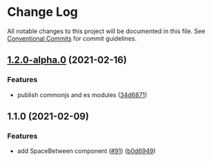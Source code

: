 # Change Log

All notable changes to this project will be documented in this file.
See [Conventional Commits](https://conventionalcommits.org) for commit guidelines.

## [1.2.0-alpha.0](https://github.com/uplift-ltd/nexus/compare/@uplift-ltd/space-between@1.1.0...@uplift-ltd/space-between@1.2.0-alpha.0) (2021-02-16)


### Features

* publish commonjs and es modules ([34d6871](https://github.com/uplift-ltd/nexus/commit/34d6871f720efebf2d48773ae1e17c8dc6fd652d))



## 1.1.0 (2021-02-09)


### Features

* add SpaceBetween component ([#91](https://github.com/uplift-ltd/nexus/issues/91)) ([b0d6949](https://github.com/uplift-ltd/nexus/commit/b0d6949cd1915c037a5b785b38961bc22b86c9fa))
